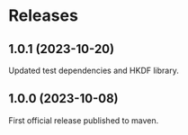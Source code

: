 # Releases

## 1.0.1 (2023-10-20)

Updated test dependencies and HKDF library.


## 1.0.0 (2023-10-08)

First official release published to maven.
